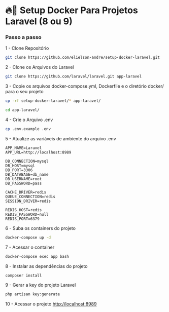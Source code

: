 
# 🔥🐋 Setup Docker Para Projetos Laravel (8 ou 9)

### Passo a passo
1 - Clone Repositório
```sh
git clone https://github.com/elielson-andre/setup-docker-laravel.git
```

2 - Clone os Arquivos do Laravel
```sh
git clone https://github.com/laravel/laravel.git app-laravel
```


3 - Copie os arquivos docker-compose.yml, Dockerfile e o diretório docker/ para o seu projeto
```sh
cp -rf setup-docker-laravel/* app-laravel/
```
```sh
cd app-laravel/
```


4 - Crie o Arquivo .env
```sh
cp .env.example .env
```


5 - Atualize as variáveis de ambiente do arquivo .env
```dosini
APP_NAME=Laravel
APP_URL=http://localhost:8989

DB_CONNECTION=mysql
DB_HOST=mysql
DB_PORT=3306
DB_DATABASE=db_name
DB_USERNAME=root
DB_PASSWORD=pass

CACHE_DRIVER=redis
QUEUE_CONNECTION=redis
SESSION_DRIVER=redis

REDIS_HOST=redis
REDIS_PASSWORD=null
REDIS_PORT=6379
```


6 - Suba os containers do projeto
```sh
docker-compose up -d
```


7 - Acessar o container
```sh
docker-compose exec app bash
```


8 - Instalar as dependências do projeto
```sh
composer install
```


9 - Gerar a key do projeto Laravel
```sh
php artisan key:generate
```


10 - Acessar o projeto
[http://localhost:8989](http://localhost:8989)
